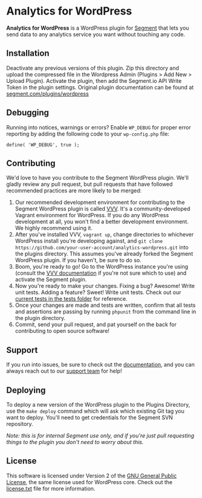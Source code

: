
# Analytics for WordPress

**Analytics for WordPress** is a WordPress plugin for [Segment](https://segment.com) that lets you send data to any analytics service you want without touching any code.


## Installation

Deactivate any previous versions of this plugin. Zip this directory and upload the compressed file in the Wordpress Admin (Plugins > Add New > Upload Plugin). Activate the plugin, then add the Segment.io API Write Token in the plugin settings. Original plugin documentation can be found at [segment.com/plugins/wordpress](https://segment.com/plugins/wordpress)


## Debugging

Running into notices, warnings or errors?  Enable `WP_DEBUG` for proper error reporting by adding the following code to your `wp-config.php` file:

```
define( 'WP_DEBUG', true );
```

## Contributing

We'd love to have you contribute to the Segment WordPress plugin.  We'll gladly review any pull request, but pull requests that have followed recommended practices are more likely to be merged:

1. Our recommended development environment for contributing to the Segment WordPress plugin is called [VVV](https://github.com/Varying-Vagrant-Vagrants/VVV).  It's a community-developed Vagrant environment for WordPress.  If you do any WordPress development at all, you won't find a better development environment.  We highly recommend using it.
1. After you've installed VVV, `vagrant up`, change directories to whichever WordPress install you're developing against, and `git clone https://github.com/your-user-account/analytics-wordpress.git` into the plugins directory.  This assumes you've already forked the Segment WordPress plugin.  If you haven't, be sure to do so.
1. Boom, you're ready to go!  Go to the WordPress instance you're using (consult the [VVV documentation](https://github.com/Varying-Vagrant-Vagrants/VVV/blob/master/README.md#wordpress-stable) if you're not sure which to use) and activate the Segment plugin.
1. Now you're ready to make your changes.  Fixing a bug? Awesome! Write unit tests.  Adding a feature? Sweet! Write unit tests. Check out our [current tests in the tests folder](https://github.com/segmentio/analytics-wordpress/tree/master/tests) for reference.
1. Once your changes are made and tests are written, confirm that all tests and assertions are passing by running `phpunit` from the command line in the plugin directory.
1. Commit, send your pull request, and pat yourself on the back for contributing to open source software!

## Support

If you run into issues, be sure to check out the [documentation](https://segment.com/plugins/wordpress), and you can always reach out to our [support team](https://segment.com/support) for help!


## Deploying

To deploy a new version of the WordPress plugin to the Plugins Directory, use the `make deploy` command which will ask which existing Git tag you want to deploy. You'll need to get credentials for the Segment SVN repository.

_Note: this is for internal Segment use only, and if you're just pull requesting things to the plugin you don't need to worry about this._


## License

This software is licensed under Version 2 of the [GNU General Public License](http://www.gnu.org/licenses/gpl-2.0.html), the same license used for WordPress core. Check out the [license.txt](license.txt) file for more information.
